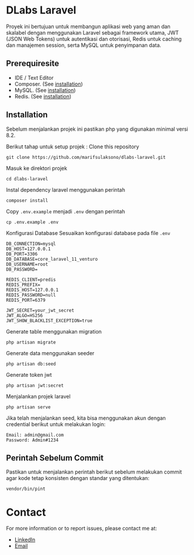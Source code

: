 
# DLabs Laravel

Proyek ini bertujuan untuk membangun aplikasi web yang aman dan skalabel dengan menggunakan Laravel sebagai framework utama, JWT (JSON Web Tokens) untuk autentikasi dan otorisasi, Redis untuk caching dan manajemen session, serta MySQL untuk penyimpanan data.

## Prerequiresite
- IDE / Text Editor
- Composer. (See [installation](https://www.hostinger.co.id/tutorial/cara-install-composer))
- MySQL. (See [installation](https://dev.mysql.com/doc/mysql-installation-excerpt/5.7/en/))
- Redis. (See [installation](https://redis.io/docs/latest/operate/oss_and_stack/install/install-redis/))

## Installation

Sebelum menjalankan projek ini pastikan php yang digunakan minimal versi 8.2. 

Berikut tahap untuk setup projek :
Clone this repository
```
git clone https://github.com/marifsulaksono/dlabs-laravel.git
```
Masuk ke direktori projek
```
cd dlabs-laravel
```
Instal dependency laravel menggunakan perintah
```
composer install
```
Copy `.env.example` menjadi `.env` dengan perintah
```
cp .env.example .env
```
Konfigurasi Database
Sesuaikan konfigurasi database pada file `.env`
```
DB_CONNECTION=mysql
DB_HOST=127.0.0.1
DB_PORT=3306
DB_DATABASE=core_laravel_11_venturo
DB_USERNAME=root
DB_PASSWORD=

REDIS_CLIENT=predis
REDIS_PREFIX=
REDIS_HOST=127.0.0.1
REDIS_PASSWORD=null
REDIS_PORT=6379

JWT_SECRET=your_jwt_secret
JWT_ALGO=HS256
JWT_SHOW_BLACKLIST_EXCEPTION=true
```
Generate table menggunakan migration
```
php artisan migrate
```
Generate data menggunakan seeder
```
php artisan db:seed
```
Generate token jwt
```
php artisan jwt:secret
```
Menjalankan projek laravel
```
php artisan serve
```

Jika telah menjalankan seed, kita bisa menggunakan akun dengan credential berikut untuk melakukan login:
```
Email: admin@gmail.com
Password: Admin#1234
```

## Perintah Sebelum Commit

Pastikan untuk menjalankan perintah berikut sebelum melakukan commit agar kode tetap konsisten dengan standar yang ditentukan:
```
vendor/bin/pint
``` 

# Contact
For more information or to report issues, please contact me at:

* [LinkedIn](https://www.linkedin.com/in/marifsulaksono/)
* [Email](mailto:marifsulaksono@gmail.com)